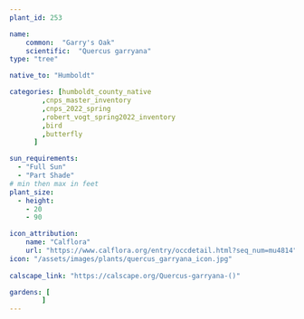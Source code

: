 ```yaml
---
plant_id: 253 

name: 
    common:  "Garry's Oak" 
    scientific:  "Quercus garryana"   
type: "tree"

native_to: "Humboldt"

categories: [humboldt_county_native
        ,cnps_master_inventory
        ,cnps_2022_spring
        ,robert_vogt_spring2022_inventory
        ,bird
        ,butterfly
      ]

sun_requirements:
  - "Full Sun"
  - "Part Shade"
# min then max in feet
plant_size:
  - height: 
    - 20 
    - 90

icon_attribution: 
    name: "Calflora"
    url: "https://www.calflora.org/entry/occdetail.html?seq_num=mu4814"
icon: "/assets/images/plants/quercus_garryana_icon.jpg"
 
calscape_link: "https://calscape.org/Quercus-garryana-()"

gardens: [
        ]
---
```








